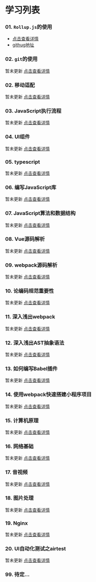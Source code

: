 # 学习列表

### 01. `Rollup.js`的使用

- [点击查看详情](https://bugszhou.abuen.com/rollupjs_1/)
- [githug地址](https://github.com/bugszhou/doc-rollupjs)

### 02. `git`的使用

暂未更新
[点击查看详情](https://github.com/bugszhou)

### 02. 移动适配

暂未更新
[点击查看详情](https://github.com/bugszhou)

### 03. JavaScript执行流程

暂未更新
[点击查看详情](https://github.com/bugszhou)

### 04. UI组件

暂未更新
[点击查看详情](https://github.com/bugszhou)

### 05. typescript

暂未更新
[点击查看详情](https://github.com/bugszhou)

### 06. 编写JavaScript库

暂未更新
[点击查看详情](https://github.com/bugszhou)

### 07. JavaScript算法和数据结构

暂未更新
[点击查看详情](https://github.com/bugszhou)

### 08. Vue源码解析

暂未更新
[点击查看详情](https://github.com/bugszhou)

### 09. webpack源码解析

暂未更新
[点击查看详情](https://github.com/bugszhou)

### 10. 论编码规范重要性

暂未更新
[点击查看详情](https://github.com/bugszhou)

### 11. 深入浅出webpack

暂未更新
[点击查看详情](https://github.com/bugszhou)

### 12. 深入浅出AST抽象语法

暂未更新
[点击查看详情](https://github.com/bugszhou)

### 13. 如何编写Babel插件

暂未更新
[点击查看详情](https://github.com/bugszhou)

### 14. 使用webpack快速搭建小程序项目

暂未更新
[点击查看详情](https://github.com/bugszhou)

### 15. 计算机原理

暂未更新
[点击查看详情](https://github.com/bugszhou)

### 16. 网络基础

暂未更新
[点击查看详情](https://github.com/bugszhou)

### 17. 音视频

暂未更新
[点击查看详情](https://github.com/bugszhou)

### 18. 图片处理

暂未更新
[点击查看详情](https://github.com/bugszhou)

### 19. Nginx

暂未更新
[点击查看详情](https://github.com/bugszhou)

### 20. UI自动化测试之airtest

暂未更新
[点击查看详情](https://github.com/bugszhou)

### 99. 待定...